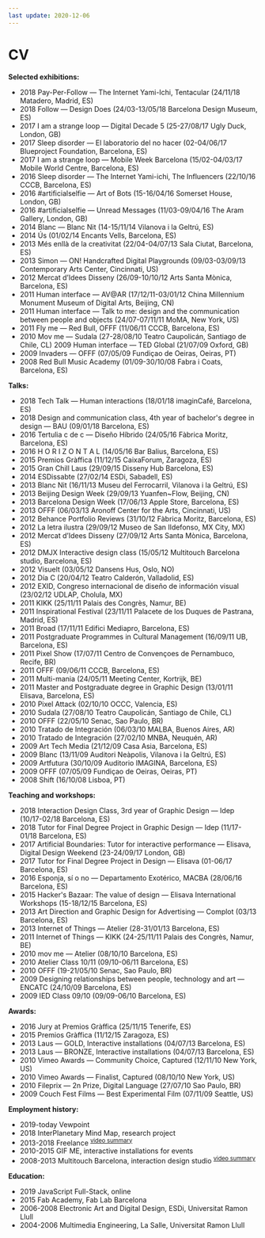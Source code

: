 ```yaml
---
last update: 2020-12-06
---
```

# CV

**Selected exhibitions:**
- 2018 Pay-Per-Follow — The Internet Yami-Ichi, Tentacular (24/11/18 Matadero, Madrid, ES) 
- 2018 Follow — Design Does (24/03-13/05/18 Barcelona Design Museum, ES)
- 2017 I am a strange loop — Digital Decade 5 (25-27/08/17 Ugly Duck, London, GB)
- 2017 Sleep disorder — El laboratorio del no hacer (02-04/06/17 Blueproject Foundation,
Barcelona, ES)
- 2017 I am a strange loop — Mobile Week Barcelona (15/02-04/03/17 Mobile World Centre,
Barcelona, ES)
- 2016 Sleep disorder — The Internet Yami-ichi, The Influencers (22/10/16 CCCB, Barcelona,
ES)
- 2016 #artificialselfie — Art of Bots (15-16/04/16 Somerset House, London, GB)
- 2016 #artificialselfie — Unread Messages (11/03-09/04/16 The Aram Gallery, London, GB) 
- 2014 Blanc — Blanc Nit (14-15/11/14 Vilanova i la Geltrú, ES)
- 2014 Ús (01/02/14 Encants Vells, Barcelona, ES)
- 2013 Més enllà de la creativitat (22/04-04/07/13 Sala Ciutat, Barcelona, ES)
- 2013 Simon — ON! Handcrafted Digital Playgrounds (09/03-03/09/13 Contemporary Arts
Center, Cincinnati, US)
- 2012 Mercat d’Idees Disseny (26/09-10/10/12 Arts Santa Mònica, Barcelona, ES)
- 2011 Human interface — AV@AR (17/12/11-03/01/12 China Millennium Monument Museum of
Digital Arts, Beijing, CN)
- 2011 Human interface — Talk to me: design and the communication between people and
objects (24/07-07/11/11 MoMA, New York, US)
- 2011 Fly me — Red Bull, OFFF (11/06/11 CCCB, Barcelona, ES)
- 2010 Mov me — Sudala (27-28/08/10 Teatro Caupolicán, Santiago de Chile, CL) 2009 Human interface — TED Global (21/07/09 Oxford, GB)
- 2009 Invaders — OFFF (07/05/09 Fundiçao de Oeiras, Oeiras, PT)
- 2008 Red Bull Music Academy (01/09-30/10/08 Fabra i Coats, Barcelona, ES)

**Talks:**
- 2018 Tech Talk — Human interactions (18/01/18 imaginCafé, Barcelona, ES)
- 2018 Design and communication class, 4th year of bachelor's degree in design — BAU
(09/01/18 Barcelona, ES)
- 2016 Tertulia c de c — Diseño Híbrido (24/05/16 Fàbrica Moritz, Barcelona, ES)
- 2016 H O R I Z O N T A L (14/05/16 Bar Balius, Barcelona, ES)
- 2015 Premios Gràffica (11/12/15 CaixaForum, Zaragoza, ES)
- 2015 Gran Chill Laus (29/09/15 Disseny Hub Barcelona, ES)
- 2014 ESDissabte (27/02/14 ESDi, Sabadell, ES)
- 2013 Blanc Nit (16/11/13 Museu del Ferrocarril, Vilanova i la Geltrú, ES)
- 2013 Beijing Design Week (29/09/13 Yuanfen~Flow, Beijing, CN)
- 2013 Barcelona Design Week (17/06/13 Apple Store, Barcelona, ES)
- 2013 OFFF (06/03/13 Aronoff Center for the Arts, Cincinnati, US)
- 2012 Behance Portfolio Reviews (31/10/12 Fàbrica Moritz, Barcelona, ES)
- 2012 La letra ilustra (29/09/12 Museo de San Ildefonso, MX City, MX)
- 2012 Mercat d’Idees Disseny (27/09/12 Arts Santa Mònica, Barcelona, ES)
- 2012 DMJX Interactive design class (15/05/12 Multitouch Barcelona studio, Barcelona, ES) 
- 2012 Visuelt (03/05/12 Dansens Hus, Oslo, NO)
- 2012 Día C (20/04/12 Teatro Calderón, Valladolid, ES)
- 2012 EXID, Congreso internacional de diseño de información visual (23/02/12 UDLAP, Cholula, MX)
- 2011 KIKK (25/11/11 Palais des Congrès, Namur, BE)
- 2011 Inspirational Festival (23/11/11 Palacete de los Duques de Pastrana, Madrid, ES) 
- 2011 Broad (17/11/11 Edifici Mediapro, Barcelona, ES)
- 2011 Postgraduate Programmes in Cultural Management (16/09/11 UB, Barcelona, ES) 
- 2011 Pixel Show (17/07/11 Centro de Convençoes de Pernambuco, Recife, BR)
- 2011 OFFF (09/06/11 CCCB, Barcelona, ES)
- 2011 Multi-mania (24/05/11 Meeting Center, Kortrijk, BE)
- 2011 Master and Postgraduate degree in Graphic Design (13/01/11 Elisava, Barcelona, ES) 
- 2010 Pixel Attack (02/10/10 OCCC, Valencia, ES)
- 2010 Sudala (27/08/10 Teatro Caupolicán, Santiago de Chile, CL)
- 2010 OFFF (22/05/10 Senac, Sao Paulo, BR)
- 2010 Tratado de Integración (06/03/10 MALBA, Buenos Aires, AR)
- 2010 Tratado de Integración (27/02/10 MNBA, Neuquén, AR)
- 2009 Art Tech Media (21/12/09 Casa Asia, Barcelona, ES)
- 2009 Blanc (13/11/09 Auditori Neàpolis, Vilanova i la Geltrú, ES)
- 2009 Artfutura (30/10/09 Auditorio IMAGINA, Barcelona, ES)
- 2009 OFFF (07/05/09 Fundiçao de Oeiras, Oeiras, PT)
- 2008 Shift (16/10/08 Lisboa, PT)

**Teaching and workshops:**
- 2018 Interaction Design Class, 3rd year of Graphic Design — Idep (10/17-02/18 Barcelona, ES)
- 2018 Tutor for Final Degree Project in Graphic Design — Idep (11/17-01/18 Barcelona, ES) 
- 2017 Artificial Boundaries: Tutor for interactive performance — Elisava, Digital Design
Weekend (23-24/09/17 London, GB)
- 2017 Tutor for Final Degree Project in Design — Elisava (01-06/17 Barcelona, ES)
- 2016 Esponja, sí o no — Departamento Exotérico, MACBA (28/06/16 Barcelona, ES)
- 2015 Hacker's Bazaar: The value of design — Elisava International Workshops (15-18/12/15
Barcelona, ES)
- 2013 Art Direction and Graphic Design for Advertising — Complot (03/13 Barcelona, ES) 
- 2013 Internet of Things — Atelier (28-31/01/13 Barcelona, ES)
- 2011 Internet of Things — KIKK (24-25/11/11 Palais des Congrès, Namur, BE)
- 2010 mov me — Atelier (08/10/10 Barcelona, ES)
- 2010 Atelier Class 10/11 (09/10-06/11 Barcelona, ES)
- 2010 OFFF (19-21/05/10 Senac, Sao Paulo, BR)
- 2009 Designing relationships between people, technology and art — ENCATC (24/10/09
Barcelona, ES)
- 2009 IED Class 09/10 (09/09-06/10 Barcelona, ES)

**Awards:**
- 2016 Jury at Premios Gràffica (25/11/15 Tenerife, ES)
- 2015 Premios Gràffica (11/12/15 Zaragoza, ES)
- 2013 Laus — GOLD, Interactive installations (04/07/13 Barcelona, ES)
- 2013 Laus — BRONZE, Interactive installations (04/07/13 Barcelona, ES)
- 2010 Vimeo Awards — Community Choice, Captured (12/11/10 New York, US) 
- 2010 Vimeo Awards — Finalist, Captured (08/10/10 New York, US)
- 2010 Fileprix — 2n Prize, Digital Language (27/07/10 Sao Paulo, BR)
- 2009 Couch Fest Films — Best Experimental Film (07/11/09 Seattle, US)

**Employment history:**
- 2019-today Vewpoint
- 2018 InterPlanetary Mind Map, research project
- 2013-2018 Freelance <sup>[video summary](https://www.youtube.com/watch?v=HDw3ZGR1gFw)</sup>
- 2010-2015 GIF ME, interactive installations for events
- 2008-2013 Multitouch Barcelona, interaction design studio <sup>[video summary](https://www.youtube.com/watch?v=S13tjz6TKek)</sup>

**Education:**
- 2019 JavaScript Full-Stack, online
- 2015 Fab Academy, Fab Lab Barcelona
- 2006-2008 Electronic Art and Digital Design, ESDi, Universitat Ramon Llull
- 2004-2006 Multimedia Engineering, La Salle, Universitat Ramon Llull

